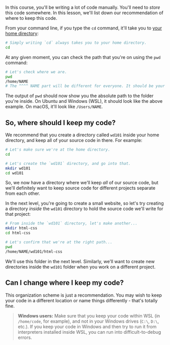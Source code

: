 In this course, you'll be writing a lot of code manually. You'll need to _store_ this code somewhere. In this lesson, we'll list down our recommendation of where to keep this code.

From your command line, if you type the `cd` command, it'll take you to [your home directory](https://en.wikipedia.org/wiki/Home_directory):

```bash
# Simply writing `cd` always takes you to your home directory.
cd
```

At any given moment, you can check the path that you're on using the `pwd` command:

```bash
# Let's check where we are.
pwd
/home/NAME
# The ^^^^ NAME part will be different for everyone. It should be your OS username.
```

The output of `pwd` should now show you the absolute path to the folder you're inside. On Ubuntu and Windows (WSL), it should look like the above example. On macOS, it'll look like `/Users/NAME`.

## So, where should I keep my code?

We recommend that you create a directory called `wd101` inside your home directory, and keep all of your source code in there. For example:

```bash
# Let's make sure we're at the home directory.
cd

# Let's create the `wd101` directory, and go into that.
mkdir wd101
cd wd101
```

So, we now have a directory where we'll keep _all_ of our source code, but we'll definitely want to keep source code for different projects separate from each other.

In the next level, you're going to create a small website, so let's try creating a directory _inside_ the `wd101` directory to hold the source code we'll write for that project:

```bash
# From inside the `wd101` directory, let's make another...
mkdir html-css
cd html-css

# Let's confirm that we're at the right path...
pwd
/home/NAME/wd101/html-css
```

We'll use this folder in the next level. Similarly, we'll want to create new directories inside the `wd101` folder when you work on a different project.

## Can I change where I keep my code?

This organization scheme is just a recommendation. You may wish to keep your code in a different location or name things differently - that's totally fine. 

> **Windows users:** Make sure that you keep your code within WSL (in `/home/code`, for example), and not in your Windows drives (`C:\`, `D:\`, etc.). If you keep your code in Windows and then try to run it from interpreters installed inside WSL, you can run into difficult-to-debug errors.